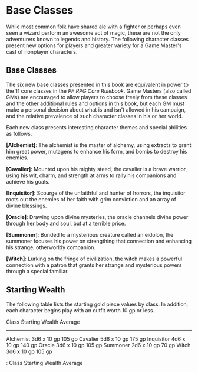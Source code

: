 # Base Classes

While most common folk have shared ale with a fighter or perhaps
even seen a wizard perform an awesome act of magic, these are not
the only adventurers known to legends and history. The following
character classes present new options for players and greater
variety for a Game Master's cast of nonplayer characters.

## Base Classes

The six new base classes presented in this book are equivalent in
power to the 11 core classes in the *PF RPG Core
Rulebook*. Game Masters (also called GMs) are encouraged to allow
players to choose freely from these classes and the other
additional rules and options in this book, but each GM must make
a personal decision about what is and isn't allowed in his
campaign, and the relative prevalence of such character classes
in his or her world.

Each new class presents interesting character themes and special
abilities as follows.

**[Alchemist]**: The alchemist is the master of alchemy, using
extracts to grant him great power, mutagens to enhance his form,
and bombs to destroy his enemies.

**[Cavalier]**: Mounted upon his mighty steed, the cavalier is a
brave warrior, using his wit, charm, and strength at arms to
rally his companions and achieve his goals.

**[Inquisitor]**: Scourge of the unfaithful and hunter of
horrors, the inquisitor roots out the enemies of her faith with
grim conviction and an array of divine blessings.

**[Oracle]**: Drawing upon divine mysteries, the oracle channels
divine power through her body and soul, but at a terrible price.

**[Summoner]**: Bonded to a mysterious creature called an
eidolon, the summoner focuses his power on strengthing that
connection and enhancing his strange, otherworldy companion.

**[Witch]**: Lurking on the fringe of civilization, the witch
makes a powerful connection with a patron that grants her strange
and mysterious powers through a special familiar.

## Starting Wealth

The following table lists the starting gold piece values by
class. In addition, each character begins play with an outfit
worth 10 gp or less.
 
  Class        Starting Wealth   Average
  ------------ ----------------- ---------
  Alchemist    3d6 x 10 gp       105 gp
  Cavalier     5d6 x 10 gp       175 gp
  Inquisitor   4d6 x 10 gp       140 gp
  Oracle       3d6 x 10 gp       105 gp
  Summoner     2d6 x 10 gp       70 gp
  Witch        3d6 x 10 gp       105 gp

  : Class Starting Wealth Average


